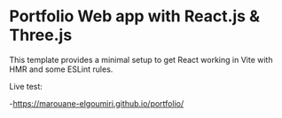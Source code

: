 # Portfolio Web app with React.js & Three.js

This template provides a minimal setup to get React working in Vite with HMR and some ESLint rules.

Live test:

-https://marouane-elgoumiri.github.io/portfolio/
